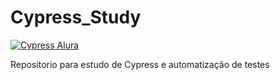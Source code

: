 # Cypress_Study

[![Cypress Alura](https://img.shields.io/endpoint?url=https://cloud.cypress.io/badge/detailed/jvk4n6/main&style=for-the-badge&logo=cypress)](https://cloud.cypress.io/projects/jvk4n6/runs)

Repositorio para estudo de Cypress e automatização de testes

